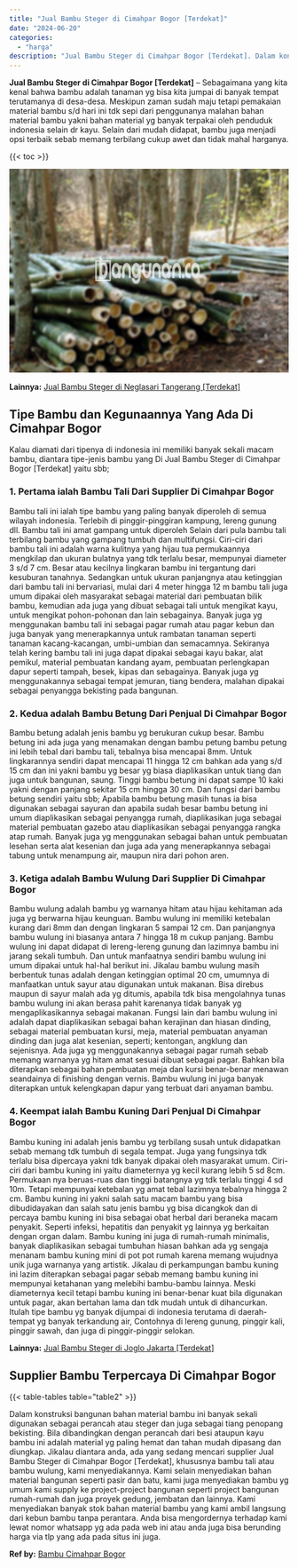```yaml
---
title: "Jual Bambu Steger di Cimahpar Bogor [Terdekat]"
date: "2024-06-20"
categories: 
  - "harga"
description: "Jual Bambu Steger di Cimahpar Bogor [Terdekat]. Dalam konstruksi bangunan bahan material bambu ini banyak sekali digunakan sebagai perancah atau steger dan j..."
---
```


**Jual Bambu Steger di Cimahpar Bogor \[Terdekat\]** – Sebagaimana yang kita kenal bahwa bambu adalah tanaman yg bisa kita jumpai di banyak tempat terutamanya di desa-desa. Meskipun zaman sudah maju tetapi pemakaian material bambu s/d hari ini tdk sepi dari penggunanya malahan bahan material bambu yakni bahan material yg banyak terpakai oleh penduduk indonesia selain dr kayu. Selain dari mudah didapat, bambu juga menjadi opsi terbaik sebab memang terbilang cukup awet dan tidak mahal harganya.

{{< toc >}}

![Jual Bambu Steger di Cimahpar Bogor [Terdekat]](/images/jual-bambu-tali-32.png)

**Lainnya:** [Jual Bambu Steger di Neglasari Tangerang \[Terdekat\]](https://bambu.bangunan.co/jual-bambu-steger-di-neglasari-tangerang-terdekat/)

## Tipe Bambu dan Kegunaannya Yang Ada Di Cimahpar Bogor

Kalau diamati dari tipenya di indonesia ini memiliki banyak sekali macam bambu, diantara tipe-jenis bambu yang Di Jual Bambu Steger di Cimahpar Bogor \[Terdekat\] yaitu sbb;

### 1\. Pertama ialah Bambu Tali Dari Supplier Di Cimahpar Bogor

Bambu tali ini ialah tipe bambu yang paling banyak diperoleh di semua wilayah indonesia. Terlebih di pinggir-pinggiran kampung, lereng gunung dll. Bambu tali ini amat gampang untuk diperoleh Selain dari pula bambu tali terbilang bambu yang gampang tumbuh dan multifungsi. Ciri-ciri dari bambu tali ini adalah warna kulitnya yang hijau tua permukaannya mengkilap dan ukuran bulatnya yang tdk terlalu besar, mempunyai diameter 3 s/d 7 cm. Besar atau kecilnya lingkaran bambu ini tergantung dari kesuburan tanahnya. Sedangkan untuk ukuran panjangnya atau ketinggian dari bambu tali ini bervariasi, mulai dari 4 meter hingga 12 m bambu tali juga umum dipakai oleh masyarakat sebagai material dari pembuatan bilik bambu, kemudian ada juga yang dibuat sebagai tali untuk mengikat kayu, untuk mengikat pohon-pohonan dan lain sebagainya. Banyak juga yg menggunakan bambu tali ini sebagai pagar rumah atau pagar kebun dan juga banyak yang menerapkannya untuk rambatan tanaman seperti tanaman kacang-kacangan, umbi-umbian dan semacamnya. Sekiranya telah kering bambu tali ini juga dapat dipakai sebagai kayu bakar, alat pemikul, material pembuatan kandang ayam, pembuatan perlengkapan dapur seperti tampah, besek, kipas dan sebagainya. Banyak juga yg menggunakannya sebagai tempat jemuran, tiang bendera, malahan dipakai sebagai penyangga bekisting pada bangunan.

### 2\. Kedua adalah Bambu Betung Dari Penjual Di Cimahpar Bogor

Bambu betung adalah jenis bambu yg berukuran cukup besar. Bambu betung ini ada juga yang menamakan dengan bambu petung bambu petung ini lebih tebal dari bambu tali, tebalnya bisa mencapai 8mm. Untuk lingkarannya sendiri dapat mencapai 11 hingga 12 cm bahkan ada yang s/d 15 cm dan ini yakni bambu yg besar yg biasa diaplikasikan untuk tiang dan juga untuk bangunan, saung. Tinggi bambu betung ini dapat sampe 10 kaki yakni dengan panjang sekitar 15 cm hingga 30 cm. Dan fungsi dari bambu betung sendiri yaitu sbb; Apabila bambu betung masih tunas ia bisa digunakan sebagai sayuran dan apabila sudah besar bambu betung ini umum diaplikasikan sebagai penyangga rumah, diaplikasikan juga sebagai material pembuatan gazebo atau diaplikasikan sebagai penyangga rangka atap rumah. Banyak juga yg menggunakan sebagai bahan untuk pembuatan lesehan serta alat kesenian dan juga ada yang menerapkannya sebagai tabung untuk menampung air, maupun nira dari pohon aren.

### 3\. Ketiga adalah Bambu Wulung Dari Supplier Di Cimahpar Bogor

Bambu wulung adalah bambu yg warnanya hitam atau hijau kehitaman ada juga yg berwarna hijau keunguan. Bambu wulung ini memiliki ketebalan kurang dari 8mm dan dengan lingkaran 5 sampai 12 cm. Dan panjangnya bambu wulung ini biasanya antara 7 hingga 18 m cukup panjang. Bambu wulung ini dapat didapat di lereng-lereng gunung dan lazimnya bambu ini jarang sekali tumbuh. Dan untuk manfaatnya sendiri bambu wulung ini umum dipakai untuk hal-hal berikut ini. Jikalau bambu wulung masih berbentuk tunas adalah dengan ketinggian optimal 20 cm, umumnya di manfaatkan untuk sayur atau digunakan untuk makanan. Bisa direbus maupun di sayur malah ada yg ditumis, apabila tdk bisa mengolahnya tunas bambu wulung ini akan berasa pahit karenanya tidak banyak yg mengaplikasikannya sebagai makanan. Fungsi lain dari bambu wulung ini adalah dapat diaplikasikan sebagai bahan kerajinan dan hiasan dinding, sebagai material pembuatan kursi, meja, material pembuatan anyaman dinding dan juga alat kesenian, seperti; kentongan, angklung dan sejenisnya. Ada juga yg menggunakannya sebagai pagar rumah sebab memang warnanya yg hitam amat sesuai dibuat sebagai pagar. Bahkan bila diterapkan sebagai bahan pembuatan meja dan kursi benar-benar menawan seandainya di finishing dengan vernis. Bambu wulung ini juga banyak diterapkan untuk kelengkapan dapur yang terbuat dari anyaman bambu.

### 4\. Keempat ialah Bambu Kuning Dari Penjual Di Cimahpar Bogor

Bambu kuning ini adalah jenis bambu yg terbilang susah untuk didapatkan sebab memang tdk tumbuh di segala tempat. Juga yang fungsinya tdk terlalu bisa dipercaya yakni tdk banyak dipakai oleh masyarakat umum. Ciri-ciri dari bambu kuning ini yaitu diameternya yg kecil kurang lebih 5 sd 8cm. Permukaan nya beruas-ruas dan tinggi batangnya yg tdk terlalu tinggi 4 sd 10m. Tetapi mempunyai ketebalan yg amat tebal lazimnya tebalnya hingga 2 cm. Bambu kuning ini yakni salah satu macam bambu yang bisa dibudidayakan dan salah satu jenis bambu yg bisa dicangkok dan di percaya bambu kuning ini bisa sebagai obat herbal dari beraneka macam penyakit. Seperti infeksi, hepatitis dan penyakit yg lainnya yg berkaitan dengan organ dalam. Bambu kuning ini juga di rumah-rumah minimalis, banyak diaplikasikan sebagai tumbuhan hiasan bahkan ada yg sengaja menanam bambu kuning mini di pot pot rumah karena memang wujudnya unik juga warnanya yang artistik. Jikalau di perkampungan bambu kuning ini lazim diterapkan sebagai pagar sebab memang bambu kuning ini mempunyai ketahanan yang melebihi bambu-bambu lainnya. Meski diameternya kecil tetapi bambu kuning ini benar-benar kuat bila digunakan untuk pagar, akan bertahan lama dan tdk mudah untuk di dihancurkan. Itulah tipe bambu yg banyak dijumpai di indonesia terutama di daerah-tempat yg banyak terkandung air, Contohnya di lereng gunung, pinggir kali, pinggir sawah, dan juga di pinggir-pinggir selokan.

**Lainnya:** [Jual Bambu Steger di Joglo Jakarta \[Terdekat\]](https://bambu.bangunan.co/jual-bambu-steger-di-joglo-jakarta-terdekat/)

## Supplier Bambu Terpercaya Di Cimahpar Bogor

{{< table-tables table="table2" >}}

Dalam konstruksi bangunan bahan material bambu ini banyak sekali digunakan sebagai perancah atau steger dan juga sebagai tiang penopang bekisting. Bila dibandingkan dengan perancah dari besi ataupun kayu bambu ini adalah material yg paling hemat dan tahan mudah dipasang dan diungkap. Jikalau diantara anda, ada yang sedang mencari supplier Jual Bambu Steger di Cimahpar Bogor \[Terdekat\], khususnya bambu tali atau bambu wulung, kami menyediakannya. Kami selain menyediakan bahan material bangunan seperti pasir dan batu, kami juga menyediakan bambu yg umum kami supply ke project-project bangunan seperti project bangunan rumah-rumah dan juga proyek gedung, jembatan dan lainnya. Kami menyediakan banyak stok bahan material bambu yang kami ambil langsung dari kebun bambu tanpa perantara. Anda bisa mengordernya terhadap kami lewat nomor whatsapp yg ada pada web ini atau anda juga bisa berunding harga via tlp yang ada pada situs ini juga.

**Ref by:** [Bambu Cimahpar Bogor](https://id.wikipedia.org/wiki/Bambu)
